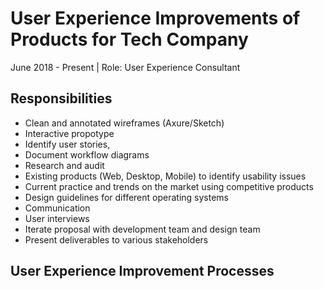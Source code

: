 # User Experience Improvements of Products for Tech Company
June 2018 - Present | Role: User Experience Consultant

## Responsibilities

- Clean and annotated wireframes (Axure/Sketch)
 - Interactive propotype
 - Identify user stories,
 - Document workflow diagrams
- Research and audit
 - Existing products (Web, Desktop, Mobile) to identify usability issues
 - Current practice and trends on the market using competitive products
 - Design guidelines for different operating systems
- Communication
 - User interviews
 - Iterate proposal with development team and design team
 - Present deliverables to various stakeholders


## User Experience Improvement Processes

